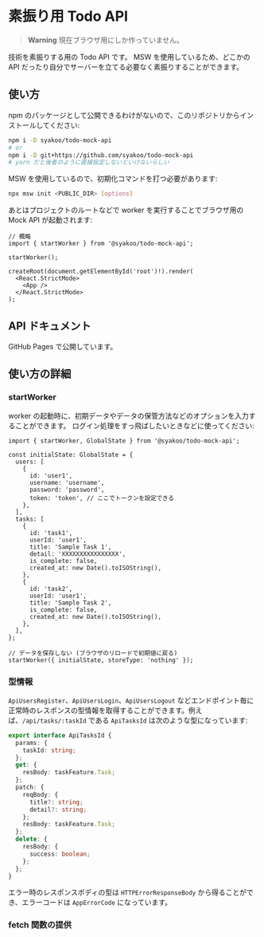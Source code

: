 # 素振り用 Todo API

> **Warning**
> 現在ブラウザ用にしか作っていません。

技術を素振りする用の Todo API です。
MSW を使用しているため、どこかの API だったり自分でサーバーを立てる必要なく素振りすることができます。

## 使い方

npm のパッケージとして公開できるわけがないので、このリポジトリからインストールしてください:

```bash
npm i -D syakoo/todo-mock-api
# or
npm i -D git+https://github.com/syakoo/todo-mock-api
# yarn だと後者のように直接指定しないといけないらしい
```

MSW を使用しているので、初期化コマンドを打つ必要があります:

```bash
npx msw init <PUBLIC_DIR> [options]
```

あとはプロジェクトのルートなどで worker を実行することでブラウザ用の Mock API が起動されます:

```tsx
// 概略
import { startWorker } from '@syakoo/todo-mock-api';

startWorker();

createRoot(document.getElementById('root')!).render(
  <React.StrictMode>
    <App />
  </React.StrictMode>
);
```

## API ドキュメント

GitHub Pages で公開しています。

## 使い方の詳細

### startWorker

worker の起動時に、初期データやデータの保管方法などのオプションを入力することができます。
ログイン処理をすっ飛ばしたいときなどに使ってください:

```tsx
import { startWorker, GlobalState } from '@syakoo/todo-mock-api';

const initialState: GlobalState = {
  users: [
    {
      id: 'user1',
      username: 'username',
      password: 'password',
      token: 'token', // ここでトークンを設定できる
    },
  ],
  tasks: [
    {
      id: 'task1',
      userId: 'user1',
      title: 'Sample Task 1',
      detail: 'XXXXXXXXXXXXXXXX',
      is_complete: false,
      created_at: new Date().toISOString(),
    },
    {
      id: 'task2',
      userId: 'user1',
      title: 'Sample Task 2',
      is_complete: false,
      created_at: new Date().toISOString(),
    },
  ],
};

// データを保存しない (ブラウザのリロードで初期値に戻る)
startWorker({ initialState, storeType: 'nothing' });
```

### 型情報

`ApiUsersRegister`、`ApiUsersLogin`、`ApiUsersLogout` などエンドポイント毎に正常時のレスポンスの型情報を取得することができます。例えば、`/api/tasks/:taskId` である `ApiTasksId` は次のような型になっています:

```ts
export interface ApiTasksId {
  params: {
    taskId: string;
  };
  get: {
    resBody: taskFeature.Task;
  };
  patch: {
    reqBody: {
      title?: string;
      detail?: string;
    };
    resBody: taskFeature.Task;
  };
  delete: {
    resBody: {
      success: boolean;
    };
  };
}
```

エラー時のレスポンスボディの型は `HTTPErrorResponseBody` から得ることができ、エラーコードは `AppErrorCode` になっています。

### fetch 関数の提供

